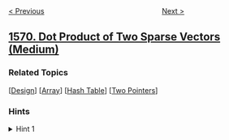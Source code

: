 <!--|This file generated by command(leetcode description); DO NOT EDIT.    |-->
<!--+----------------------------------------------------------------------+-->
<!--|@author    openset <openset.wang@gmail.com>                           |-->
<!--|@link      https://github.com/openset                                 |-->
<!--|@home      https://github.com/openset/leetcode                        |-->
<!--+----------------------------------------------------------------------+-->

[< Previous](../number-of-ways-to-reorder-array-to-get-same-bst "Number of Ways to Reorder Array to Get Same BST")
　　　　　　　　　　　　　　　　
[Next >](../warehouse-manager "Warehouse Manager")

## [1570. Dot Product of Two Sparse Vectors (Medium)](https://leetcode.com/problems/dot-product-of-two-sparse-vectors "两个稀疏向量的点积")



### Related Topics
  [[Design](../../tag/design/README.md)]
  [[Array](../../tag/array/README.md)]
  [[Hash Table](../../tag/hash-table/README.md)]
  [[Two Pointers](../../tag/two-pointers/README.md)]

### Hints
<details>
<summary>Hint 1</summary>
Because the vector is sparse, use a data structure that stores the index and value where the element is nonzero.
</details>
